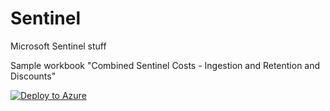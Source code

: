 # Sentinel
Microsoft Sentinel stuff


Sample workbook "Combined Sentinel Costs - Ingestion and Retention and Discounts"

[![Deploy to Azure](https://aka.ms/deploytoazurebutton)](https://portal.azure.com/#create/Microsoft.Template/uri/https%3A%2F%2Fraw.githubusercontent.com%2Fgitjpk%2Fsentinel%2Frefs%2Fheads%2Fmain%2FCombined%2520Sentinel%2520Costs%2520-%2520Ingestion%2520and%2520Retention%2520and%2520Discounts.json)
